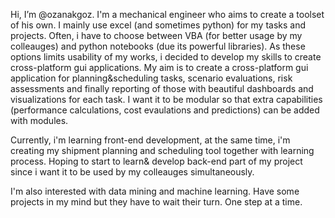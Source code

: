 Hi, I’m @ozanakgoz. I'm a mechanical engineer who aims to create a toolset of his own. I mainly use excel (and sometimes python) for my tasks and projects. Often, i have to choose between VBA (for better usage by my colleauges) and python notebooks (due its powerful libraries). As these options limits usability of my works, i decided to develop my skills to create cross-platform gui applications. My aim is to create a cross-platform gui application for planning&scheduling tasks, scenario evaluations, risk assessments and finally reporting of those with beautiful dashboards and visualizations for each task. I want it to be modular so that extra capabilities (performance calculations, cost evaulations and predictions) can be added with modules.

Currently, i'm learning front-end development, at the same time, i'm creating my shipment planning and scheduling tool together with learning process. Hoping to start to learn& develop back-end part of my project since i want it to be used by my colleauges simultaneously.

I'm also interested with data mining and machine learning. Have some projects in my mind but they have to wait their turn. One step at a time.
